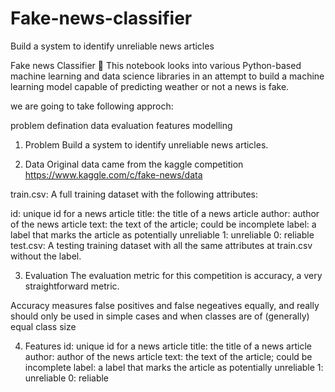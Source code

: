 # Fake-news-classifier
Build a system to identify unreliable news articles

Fake news Classifier 📰
This notebook looks into various Python-based machine learning and data science libraries in an attempt to build a machine learning model capable of predicting weather or not a news is fake.

we are going to take following approch:

problem defination
data
evaluation
features
modelling
1. Problem
Build a system to identify unreliable news articles.

2. Data
Original data came from the kaggle competition https://www.kaggle.com/c/fake-news/data

train.csv: A full training dataset with the following attributes:

id: unique id for a news article
title: the title of a news article
author: author of the news article
text: the text of the article; could be incomplete
label: a label that marks the article as potentially unreliable 1: unreliable 0: reliable
test.csv: A testing training dataset with all the same attributes at train.csv without the label.

3. Evaluation
The evaluation metric for this competition is accuracy, a very straightforward metric.

Accuracy measures false positives and false negeatives equally, and really should only be used in simple cases and when classes are of (generally) equal class size

4. Features
id: unique id for a news article
title: the title of a news article
author: author of the news article
text: the text of the article; could be incomplete
label: a label that marks the article as potentially unreliable 1: unreliable 0: reliable
